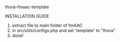 thora-fmaac-template

INSTALLATION GUIDE
1. extract file to main folder of fmAAC
2. in src/utils/configs.php and set 'template' to "thora"
3. done!
